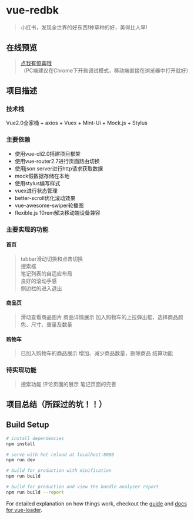 # vue-redbk

> 小红书，发现全世界的好东西!种草种的好，美得比人早!

## 在线预览

>[点我有惊喜哦](https://wenqiii.github.io/vue-redbk/dist/index.html#/main3)<br>
>   （PC端建议在Chrome下开启调试模式，移动端直接在浏览器中打开就好）

## 项目描述
### 技术栈
Vue2.0全家桶 + axios + Vuex + Mint-Ui + Mock.js + Stylus
### 主要依赖
* 使用vue-cli2.0搭建项目框架
* 使用vue-router2.7进行页面路由切换
* 使用json server进行http请求获取数据
* mock假数据存储在本地
* 使用stylus编写样式
* vuex进行状态管理
* better-scroll优化滚动效果
* vue-awesome-swiper轮播图
* flexible.js 10rem解决移动端设备兼容
### 主要实现的功能
#### 首页
> tabbar滑动切换和点击切换<br>
> 搜索框<br>
> 笔记列表的自适应布局<br>
> 良好的滚动手感<br>
> 侧边栏的进入退出<br>
#### 商品页
>滑动查看商品图片
>商品详情展示
>加入购物车的上拉弹出框，选择商品颜色、尺寸、重量及数量
#### 购物车
>已加入购物车的商品展示
>增加、减少商品数量，删除商品
>结算功能
### 待实现功能
>搜索功能
>评论页面的展示
>笔记页面的完善
## 项目总结（所踩过的坑！！）

## Build Setup

``` bash
# install dependencies
npm install

# serve with hot reload at localhost:8080
npm run dev

# build for production with minification
npm run build

# build for production and view the bundle analyzer report
npm run build --report
```

For detailed explanation on how things work, checkout the [guide](http://vuejs-templates.github.io/webpack/) and [docs for vue-loader](http://vuejs.github.io/vue-loader).

